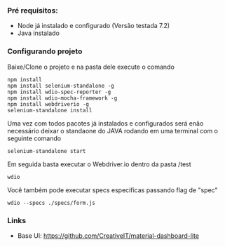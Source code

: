### Pré requisitos:
- Node já instalado e configurado (Versão testada 7.2)
- Java instalado


### Configurando projeto
Baixe/Clone o projeto e na pasta dele execute o comando 
```
npm install
npm install selenium-standalone -g
npm install wdio-spec-reporter -g
npm install wdio-mocha-framework -g
npm install webdriverio -g
selenium-standalone install
```

Uma vez com todos pacotes já instalados e configurados será enão necessário deixar o standaone do JAVA rodando em uma terminal com o seguinte comando
```
selenium-standalone start
```

Em seguida basta executar o Webdriver.io dentro da pasta /test
```
wdio
```

Você também pode executar specs especificas passando flag de "spec"
```
wdio --specs ./specs/form.js
```

### Links
- Base UI: https://github.com/CreativeIT/material-dashboard-lite
